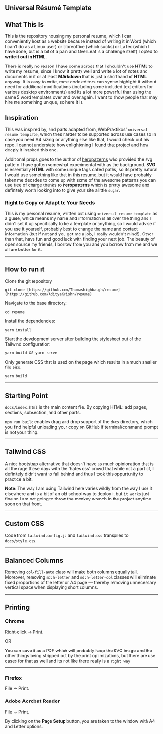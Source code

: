 ## Universal Résumé Template

## What This Is

This is the repository housing my personal resume, which I can conveniently host as a website because instead of writing it in Word (which I can't do as a Linux user) or Libreoffice (which sucks) or LaTex (which I have done, but is a bit of a pain and OverLeaf is a challenge itself) I opted to **write it out in HTML**. 

There is really no reason I have come across that I shouldn't use **HTML** to write my resume, since I know it pretty well and write a lot of notes and documents in it or at least **MArkdown** that is just a shorthand of **HTML** anyway. It is easy to write, most code editors can syntax highlight it without need for additional modifications (including some included text editors for various desktop environments) and its a lot more powerful than using the same 5 word templates over and over again. I want to show people that may hire me something unique, so here it is. 

## Inspiration
This was inspired by, and parts adapted from, WebPraktikos' `universal resume template`, which tries harder to be supported across use cases so in case you need A4 sizing or anything else like that, I would check out his repo. I cannot understate how enlightening I found that project and how deeply it inspired this one. 

Additional props goes to the author of [heropatterns](https://heropatterns.com) who provided the svg pattern I have gotten somewhat experimental with as the background. **SVG** is essentially **HTML** with some unique tags called paths, so its pretty natural I would use something like that in this resume, but it would have probably taken me decades to come up with some of the awesome patterns you can use free of charge thanks to **heropatterns** which is pretty awesome and definitely worth looking into to give your site a little `sugar`. 

### Right to Copy or Adapt to Your Needs

This is my personal resume, written out using `universal resume template` as a guide, which means my name and information is all over the thing and I didn't set it up specifically to be a template or anything, so I would advise if you use it yourself, probably best to change the name and contact information (but if not and you get me a job, I really wouldn't mind!). Other than that, have fun and good luck with finding your next job. The beauty of open source my friends, I borrow from you and you borrow from me and we all are better for it. 

<hr>

## How to run it
Clone the git repository 
```
git clone [https://github.com/Thomashighbaugh/resume](https://github.com/AdityaKrishn/resume)
```

Navigate to the base directory:

```
cd resume
```

Install the dependencies:

```
yarn install
```

Start the development server after building the stylesheet out of the Tailwind configuration:

```
yarn build && yarn serve
```

Only generate CSS that is used on the page which results in a much smaller file size:

```
yarn build
```

<hr>

## Starting Point

`docs/index.html` is the main content file. By copying HTML: add pages, sections, subsection, and other parts.

`npm run build` enables drag and drop support of the `docs` directory, which you find helpful unloading your copy on GitHub if terminal/command prompt is not your thing. 

<hr>

## Tailwind CSS

A nice bootstrap alternative that doesn't have as much opinionation that is all the rage these days with the 'hates css' crowd that while not a part of, I definitely didn't want to fall behind and thus I took this oppurtunity to practice a bit. 

**Note:** The way I am using Tailwind here varies wildly from the way I use it elsewhere and is a bit of an old school way to deploy it but `it works` just fine so I am not going to throw the monkey wrench in the project anytime soon on that front. 

<hr>


## Custom CSS

Code from `tailwind.config.js` and `tailwind.css` transpiles to `docs/style.css`.

<hr/>

## Balanced Columns

Removing `col-fill-auto` class will make both columns equally tall. Moreover, removing `md:h-letter` and `md:h-letter-col` classes will eliminate fixed proportions of the letter or A4 page — thereby removing unnecessary vertical space when displaying short columns.

<hr/>


## Printing

### Chrome

Right-click → Print.  

OR 

You can save it as a PDF which will probably keep the SVG image and the other things being stripped out by the print optimizations, but there are use cases for that as well and its not like there really is a `right way` 

------

### Firefox

File → Print.

### Adobe Acrobat Reader

File → Print.

By clicking on the **Page Setup** button, you are taken to the window with A4 and Letter options.



